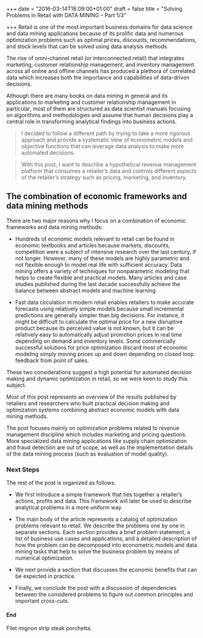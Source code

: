 +++
date = "2016-03-14T18:09:00+01:00"
draft = false
title = "Solving Problems in Retail with DATA MINING – Part 1/3"

+++
Retail is one of the most important business domains for data science and data mining applications because of its prolific data and numerous optimization problems such as optimal prices, discounts, recommendations, and stock levels that can be solved using data analysis methods.

The rise of omni-channel retail (or interconnected retail) that integrates marketing, customer relationship management, and inventory management across all online and offline channels has produced a plethora of correlated data which increases both the importance and capabilities of data-driven decisions.

Although there are many books on data mining in general and its applications to marketing and customer relationship management in particular, most of them are structured as data scientist manuals focusing on algorithms and methodologies and assume that human decisions play a central role in transforming analytical findings into business actions.

> I decided to follow a different path by trying to take a more rigorous approach and provide a systematic view of econometric models and objective functions that can leverage data analysis to make more automated decisions.

> With this post, I want to describe a hypothetical revenue management platform that consumes a retailer’s data and controls different aspects of the retailer’s strategy such as pricing, marketing, and inventory.

## The combination of economic frameworks and data mining methods

There are two major reasons why I focus on a combination of economic frameworks and data mining methods:

* Hundreds of economic models relevant to retail can be found in economic textbooks and articles because markets, discounts, competition were a subject of intensive research over the last century, if not longer. However, many of these models are highly parametric and not flexible enough to model real life with sufficient accuracy. Data mining offers a variety of techniques for nonparametric modeling that helps to create flexible and practical models. Many articles and case studies published during the last decade successfully achieve the balance between abstract models and machine learning.

* Fast data circulation in modern retail enables retailers to make accurate forecasts using relatively simple models because small incremental predictions are generally simpler than big decisions. For instance, it might be difficult to calculate the optimal price for a new disruptive product because its perceived value is not known, but it can be relatively easy to automatically adjust promotion prices in real time depending on demand and inventory levels. Some commercially successful solutions for price optimization discard most of economic modeling simply moving prices up and down depending on closed loop feedback from point of sales.

These two considerations suggest a high potential for automated decision making and dynamic optimization in retail, so we were keen to study this subject.

Most of this post represents an overview of the results published by retailers and researchers who built practical decision making and optimization systems combining abstract economic models with data mining methods.

The post focuses mainly on optimization problems related to revenue management discipline which includes marketing and pricing questions. More specialized data mining applications like supply chain optimization and fraud detection are out of scope, as well as the implementation details of the data mining process (such as evaluation of model quality).

### Next Steps

The rest of the post is organized as follows:

* We first introduce a simple framework that ties together a retailer’s actions, profits and data. This framework will later be used to describe analytical problems in a more uniform way.

* The main body of the article represents a catalog of optimization problems relevant to retail. We describe the problems one by one in separate sections. Each section provides a brief problem statement, a list of business use cases and applications, and a detailed description of how the problem can be decomposed into econometric models and data mining tasks that help to solve the business problem by means of numerical optimization.

* We next provide a section that discusses the economic benefits that can be expected in practice.

* Finally, we conclude the post with a discussion of dependencies between the considered problems to figure out common principles and important cross-cuts.

#### End

Filet mignon strip steak porchetta.